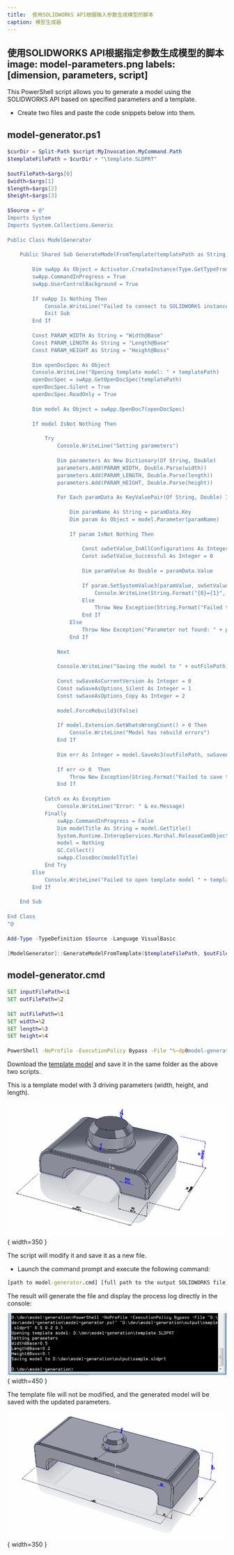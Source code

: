 ```yaml
---
title:  使用SOLIDWORKS API根据输入参数生成模型的脚本
caption: 模型生成器
---
```

 使用SOLIDWORKS API根据指定参数生成模型的脚本
image: model-parameters.png
labels: [dimension, parameters, script]
---

This PowerShell script allows you to generate a model using the SOLIDWORKS API based on specified parameters and a template.

* Create two files and paste the code snippets below into them.

## model-generator.ps1
~~~ ps1
$curDir = Split-Path $script:MyInvocation.MyCommand.Path
$templateFilePath = $curDir + "\template.SLDPRT"

$outFilePath=$args[0]
$width=$args[1]
$length=$args[2]
$height=$args[3]

$Source = @"
Imports System
Imports System.Collections.Generic

Public Class ModelGenerator

    Public Shared Sub GenerateModelFromTemplate(templatePath as String, outFilePath As String, width As String, length As String, height As String)
        
        Dim swApp As Object = Activator.CreateInstance(Type.GetTypeFromProgID("SldWorks.Application"))
        swApp.CommandInProgress = True
        swApp.UserControlBackground = True
        
        If swApp Is Nothing Then
            Console.WriteLine("Failed to connect to SOLIDWORKS instance")
            Exit Sub
        End If

        Const PARAM_WIDTH As String = "Width@Base"
        Const PARAM_LENGTH As String = "Length@Base"
        Const PARAM_HEIGHT As String = "Height@Boss"

        Dim openDocSpec As Object
        Console.WriteLine("Opening template model: " + templatePath)
        openDocSpec = swApp.GetOpenDocSpec(templatePath)
        openDocSpec.Silent = True
        openDocSpec.ReadOnly = True
        
        Dim model As Object = swApp.OpenDoc7(openDocSpec)

        If model IsNot Nothing Then

            Try
                Console.WriteLine("Setting parameters")

                Dim parameters As New Dictionary(Of String, Double)
                parameters.Add(PARAM_WIDTH, Double.Parse(width))
                parameters.Add(PARAM_LENGTH, Double.Parse(length))
                parameters.Add(PARAM_HEIGHT, Double.Parse(height))

                For Each paramData As KeyValuePair(Of String, Double) In parameters

                    Dim paramName As String = paramData.Key
                    Dim param As Object = model.Parameter(paramName)

                    If param IsNot Nothing Then

                        Const swSetValue_InAllConfigurations As Integer = 2
                        Const swSetValue_Successful As Integer = 0

                        Dim paramValue As Double = paramData.Value

                        If param.SetSystemValue3(paramValue, swSetValue_InAllConfigurations, Nothing) = swSetValue_Successful Then
                            Console.WriteLine(String.Format("{0}={1}", paramName, paramValue))
                        Else
                            Throw New Exception(String.Format("Failed to set parameter {0} to {1}", paramName, paramValue))
                        End If
                    Else
                        Throw New Exception("Parameter not found: " + paramName)
                    End If

                Next

                Console.WriteLine("Saving the model to " + outFilePath)

                Const swSaveAsCurrentVersion As Integer = 0
                Const swSaveAsOptions_Silent As Integer = 1
                Const swSaveAsOptions_Copy As Integer = 2

                model.ForceRebuild3(False)

                If model.Extension.GetWhatsWrongCount() > 0 Then
                    Console.WriteLine("Model has rebuild errors")
                End If

                Dim err As Integer = model.SaveAs3(outFilePath, swSaveAsCurrentVersion, swSaveAsOptions_Silent + swSaveAsOptions_Copy)
                
                If err <> 0  Then
                    Throw New Exception(String.Format("Failed to save the document to {0}. Error code: {1}", outFilePath, err))
                End If

            Catch ex As Exception
                Console.WriteLine("Error: " & ex.Message)
            Finally
                swApp.CommandInProgress = False
                Dim modelTitle As String = model.GetTitle()
                System.Runtime.InteropServices.Marshal.ReleaseComObject(model)
                model = Nothing
                GC.Collect()
                swApp.CloseDoc(modelTitle)
            End Try
        Else
            Console.WriteLine("Failed to open template model " + templatePath)
        End If
        
    End Sub

End Class
"@

Add-Type -TypeDefinition $Source -Language VisualBasic

[ModelGenerator]::GenerateModelFromTemplate($templateFilePath, $outFilePath, $width, $length, $height)

~~~



## model-generator.cmd
~~~ cmd
SET inputFilePath=%1
SET outFilePath=%2

SET outFilePath=%1
SET width=%2
SET length=%3
SET height=%4

PowerShell -NoProfile -ExecutionPolicy Bypass -File "%~dp0model-generator.ps1" %outFilePath% %width% %length% %height%
~~~



Download the [template model](template.SLDPRT) and save it in the same folder as the above two scripts.

This is a template model with 3 driving parameters (width, height, and length).

![Model with parameters](model-parameters.png){ width=350 }

The script will modify it and save it as a new file.

* Launch the command prompt and execute the following command:

~~~ bat
[path to model-generator.cmd] [full path to the output SOLIDWORKS file] [width] [length] [height]
~~~

The result will generate the file and display the process log directly in the console:

![Console output showing the process and model generation result](console-output.png){ width=450 }

The template file will not be modified, and the generated model will be saved with the updated parameters.

![Generated model with applied parameters](model-result.png){ width=350 }